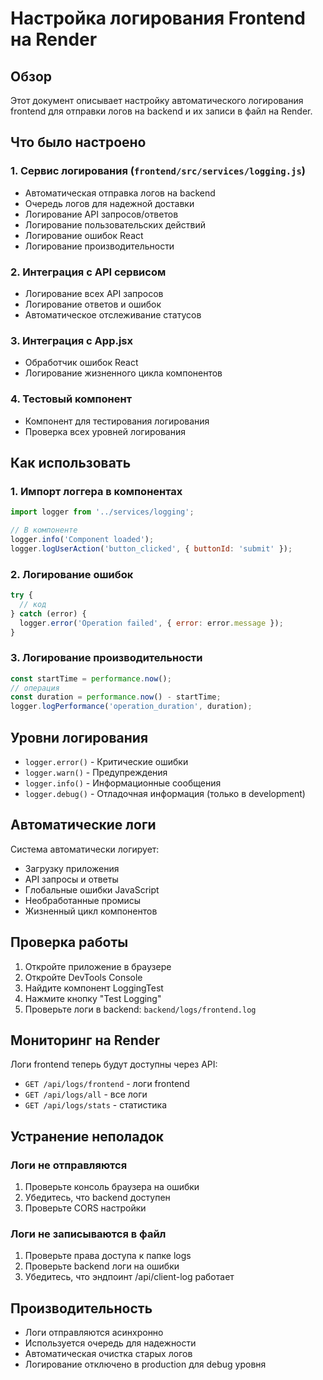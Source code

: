 # Настройка логирования Frontend на Render

## Обзор

Этот документ описывает настройку автоматического логирования frontend для отправки логов на backend и их записи в файл на Render.

## Что было настроено

### 1. Сервис логирования (`frontend/src/services/logging.js`)
- Автоматическая отправка логов на backend
- Очередь логов для надежной доставки
- Логирование API запросов/ответов
- Логирование пользовательских действий
- Логирование ошибок React
- Логирование производительности

### 2. Интеграция с API сервисом
- Логирование всех API запросов
- Логирование ответов и ошибок
- Автоматическое отслеживание статусов

### 3. Интеграция с App.jsx
- Обработчик ошибок React
- Логирование жизненного цикла компонентов

### 4. Тестовый компонент
- Компонент для тестирования логирования
- Проверка всех уровней логирования

## Как использовать

### 1. Импорт логгера в компонентах
```jsx
import logger from '../services/logging';

// В компоненте
logger.info('Component loaded');
logger.logUserAction('button_clicked', { buttonId: 'submit' });
```

### 2. Логирование ошибок
```jsx
try {
  // код
} catch (error) {
  logger.error('Operation failed', { error: error.message });
}
```

### 3. Логирование производительности
```jsx
const startTime = performance.now();
// операция
const duration = performance.now() - startTime;
logger.logPerformance('operation_duration', duration);
```

## Уровни логирования

- `logger.error()` - Критические ошибки
- `logger.warn()` - Предупреждения
- `logger.info()` - Информационные сообщения
- `logger.debug()` - Отладочная информация (только в development)

## Автоматические логи

Система автоматически логирует:
- Загрузку приложения
- API запросы и ответы
- Глобальные ошибки JavaScript
- Необработанные промисы
- Жизненный цикл компонентов

## Проверка работы

1. Откройте приложение в браузере
2. Откройте DevTools Console
3. Найдите компонент LoggingTest
4. Нажмите кнопку "Test Logging"
5. Проверьте логи в backend: `backend/logs/frontend.log`

## Мониторинг на Render

Логи frontend теперь будут доступны через API:
- `GET /api/logs/frontend` - логи frontend
- `GET /api/logs/all` - все логи
- `GET /api/logs/stats` - статистика

## Устранение неполадок

### Логи не отправляются
1. Проверьте консоль браузера на ошибки
2. Убедитесь, что backend доступен
3. Проверьте CORS настройки

### Логи не записываются в файл
1. Проверьте права доступа к папке logs
2. Проверьте backend логи на ошибки
3. Убедитесь, что эндпоинт /api/client-log работает

## Производительность

- Логи отправляются асинхронно
- Используется очередь для надежности
- Автоматическая очистка старых логов
- Логирование отключено в production для debug уровня
